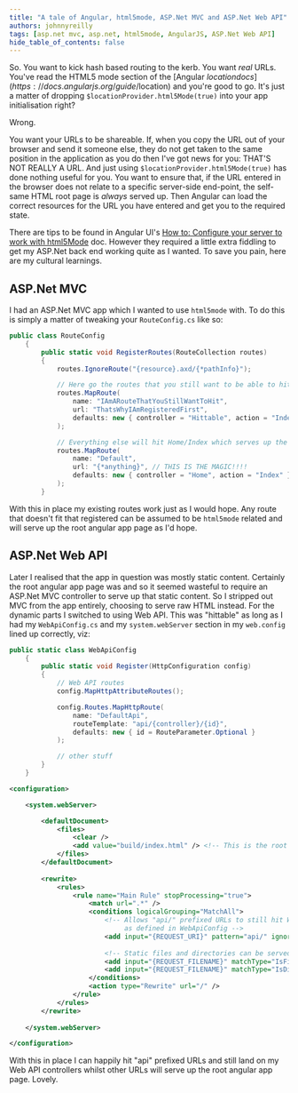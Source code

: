 ```yaml
---
title: "A tale of Angular, html5mode, ASP.Net MVC and ASP.Net Web API"
authors: johnnyreilly
tags: [asp.net mvc, asp.net, html5mode, AngularJS, ASP.Net Web API]
hide_table_of_contents: false
---
```

So. You want to kick hash based routing to the kerb. You want *real* URLs. You've read the HTML5 mode section of the [Angular $location docs](https://docs.angularjs.org/guide/$location) and you're good to go. It's just a matter of dropping `$locationProvider.html5Mode(true)` into your app initialisation right?

 Wrong.

You want your URLs to be shareable. If, when you copy the URL out of your browser and send it someone else, they do not get taken to the same position in the application as you do then I've got news for you: THAT'S NOT REALLY A URL. And just using `$locationProvider.html5Mode(true)` has done nothing useful for you. You want to ensure that, if the URL entered in the browser does not relate to a specific server-side end-point, the self-same HTML root page is *always* served up. Then Angular can load the correct resources for the URL you have entered and get you to the required state.

There are tips to be found in Angular UI's [How to: Configure your server to work with html5Mode](https://github.com/angular-ui/ui-router/wiki/Frequently-Asked-Questions#how-to-configure-your-server-to-work-with-html5mode) doc. However they required a little extra fiddling to get my ASP.Net back end working quite as I wanted. To save you pain, here are my cultural learnings.

## ASP.Net MVC

I had an ASP.Net MVC app which I wanted to use `html5mode` with. To do this is simply a matter of tweaking your `RouteConfig.cs` like so:

```cs
public class RouteConfig
    {
        public static void RegisterRoutes(RouteCollection routes)
        {
            routes.IgnoreRoute("{resource}.axd/{*pathInfo}");

            // Here go the routes that you still want to be able to hit
            routes.MapRoute(
                name: "IAmARouteThatYouStillWantToHit",
                url: "ThatsWhyIAmRegisteredFirst",
                defaults: new { controller = "Hittable", action = "Index" }
            );

            // Everything else will hit Home/Index which serves up the root angular app page
            routes.MapRoute(
                name: "Default",
                url: "{*anything}", // THIS IS THE MAGIC!!!!
                defaults: new { controller = "Home", action = "Index" }
            );
        }
```

With this in place my existing routes work just as I would hope. Any route that doesn't fit that registered can be assumed to be `html5mode` related and will serve up the root angular app page as I'd hope.

## ASP.Net Web API

Later I realised that the app in question was mostly static content. Certainly the root angular app page was and so it seemed wasteful to require an ASP.Net MVC controller to serve up that static content. So I stripped out MVC from the app entirely, choosing to serve raw HTML instead. For the dynamic parts I switched to using Web API. This was "hittable" as long as I had my `WebApiConfig.cs` and my `system.webServer` section in my `web.config` lined up correctly, viz:

```cs
public static class WebApiConfig
    {
        public static void Register(HttpConfiguration config)
        {
            // Web API routes
            config.MapHttpAttributeRoutes();

            config.Routes.MapHttpRoute(
                name: "DefaultApi",
                routeTemplate: "api/{controller}/{id}",
                defaults: new { id = RouteParameter.Optional }
            );

            // other stuff
        }
    }
```

```xml
<configuration>

    <system.webServer>

        <defaultDocument>
            <files>
                <clear />
                <add value="build/index.html" /> <!-- This is the root document for the Angular app -->
            </files>
        </defaultDocument>
        
        <rewrite>
            <rules>
                <rule name="Main Rule" stopProcessing="true">
                    <match url=".*" />
                    <conditions logicalGrouping="MatchAll">
                        <!-- Allows "api/" prefixed URLs to still hit Web API controllers 
                             as defined in WebApiConfig -->
                        <add input="{REQUEST_URI}" pattern="api/" ignoreCase="true" negate="true" />
                        
                        <!-- Static files and directories can be served so partials etc can be loaded -->
                        <add input="{REQUEST_FILENAME}" matchType="IsFile" negate="true" />
                        <add input="{REQUEST_FILENAME}" matchType="IsDirectory" negate="true" />
                    </conditions>
                    <action type="Rewrite" url="/" />
                </rule>
            </rules>
        </rewrite>
        
    </system.webServer>

</configuration>
```

With this in place I can happily hit "api" prefixed URLs and still land on my Web API controllers whilst other URLs will serve up the root angular app page. Lovely.


